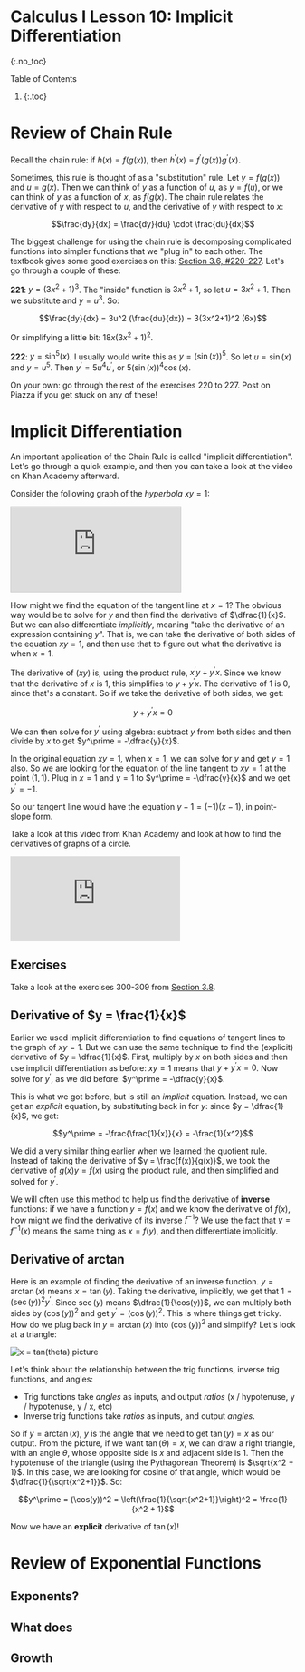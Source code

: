 # Calculus I Lesson 10: Implicit Differentiation
{:.no_toc}

Table of Contents
1. {:.toc}

# Review of Chain Rule

Recall the chain rule: if $h(x) = f(g(x))$, then $h^\prime(x) = f^\prime(g(x)) g^\prime(x)$.

Sometimes, this rule is thought of as a "substitution" rule. Let $y = f(g(x))$ and $u = g(x)$. Then we can think of $y$ as a function of $u$, as $y = f(u)$, or we can think of $y$ as a function of $x$, as $f(g(x)$. The chain rule relates the derivative of $y$ with respect to $u$, and the derivative of $y$ with respect to $x$:

$$\frac{dy}{dx} = \frac{dy}{du} \cdot \frac{du}{dx}$$

The biggest challenge for using the chain rule is decomposing complicated functions into simpler functions that we "plug in" to each other. The textbook gives some good exercises on this: [Section 3.6, #220-227](https://openstax.org/books/calculus-volume-1/pages/3-6-the-chain-rule). Let's go through a couple of these:

**221**: $y = (3x^2 + 1)^3$. The "inside" function is $3x^2 + 1$, so let $u = 3x^2 + 1$. Then we substitute and $y = u^3$. So:

$$\frac{dy}{dx} = 3u^2 (\frac{du}{dx}) = 3(3x^2+1)^2 (6x)$$

Or simplifying a little bit: $18x(3x^2+1)^2$.

**222**: $y = \sin^5(x)$. I usually would write this as $y = (\sin(x))^5$. So let $u = \sin(x)$ and $y = u^5$. Then $y^\prime = 5u^4 u^\prime$, or $5(\sin(x))^4 \cos(x)$.

On your own: go through the rest of the exercises 220 to 227. Post on Piazza if you get stuck on any of these!

# Implicit Differentiation

An important application of the Chain Rule is called "implicit differentiation". Let's go through a quick example, and then you can take a look at the video on Khan Academy afterward.

Consider the following graph of the *hyperbola* $xy = 1$:

<div class="desmos-container">
<iframe src="https://www.desmos.com/calculator/7u8mylkvyb?embed" style="border: 1px solid #ccc" frameborder=0></iframe>
</div>

How might we find the equation of the tangent line at $x = 1$? The obvious way would be to solve for $y$ and then find the derivative of $\dfrac{1}{x}$. But we can also differentiate *implicitly*, meaning "take the derivative of an expression containing $y$". That is, we can take the derivative of both sides of the equation $xy = 1$, and then use that to figure out what the derivative is when $x = 1$.

The derivative of $(xy)$ is, using the product rule, $x^\prime y + y^\prime x$. Since we know that the derivative of $x$ is $1$, this simplifies to $y + y^\prime x$. The derivative of $1$ is $0$, since that's a constant. So if we take the derivative of both sides, we get:

$$y + y^\prime x = 0$$

We can then solve for $y^\prime$ using algebra: subtract $y$ from both sides and then divide by $x$ to get $y^\prime = -\dfrac{y}{x}$.

In the original equation $xy = 1$, when $x = 1$, we can solve for $y$ and get $y = 1$ also. So we are looking for the equation of the line tangent to $xy = 1$ at the point $(1, 1)$. Plug in $x = 1$ and $y = 1$ to $y^\prime = -\dfrac{y}{x}$ and we get $y^\prime = -1$.

So our tangent line would have the equation $y - 1 = (-1)(x - 1)$, in point-slope form.

Take a look at this video from Khan Academy and look at how to find the derivatives of graphs of a circle.

<div class="youtube-container">
    <iframe src="https://www.youtube.com/embed/mSVrqKZDRF4" frameborder="0" allow="accelerometer; autoplay; clipboard-write; encrypted-media; gyroscope; picture-in-picture" allowfullscreen></iframe>
</div>

## Exercises

Take a look at the exercises 300-309 from [Section 3.8](https://openstax.org/books/calculus-volume-1/pages/3-8-implicit-differentiation).

## Derivative of $y = \frac{1}{x}$

Earlier we used implicit differentiation to find equations of tangent lines to the graph of $xy = 1$. But we can use the same technique to find the (explicit) derivative of $y = \dfrac{1}{x}$. First, multiply by $x$ on both sides and then use implicit differentiation as before: $xy = 1$ means that $y + y^\prime x = 0$. Now solve for $y^\prime$, as we did before: $y^\prime = -\dfrac{y}{x}$.

This is what we got before, but is still an *implicit* equation. Instead, we can get an *explicit* equation, by substituting back in for $y$: since $y = \dfrac{1}{x}$, we get:

$$y^\prime = -\frac{\frac{1}{x}}{x} = -\frac{1}{x^2}$$

We did a very similar thing earlier when we learned the quotient rule. Instead of taking the derivative of $y = \frac{f(x)}{g(x)}$, we took the derivative of $g(x)y = f(x)$ using the product rule, and then simplified and solved for $y^\prime$.

We will often use this method to help us find the derivative of **inverse** functions: if we have a function $y = f(x)$ and we know the derivative of $f(x)$, how might we find the derivative of its inverse $f^{-1}$? We use the fact that $y = f^{-1}(x)$ means the same thing as $x = f(y)$, and then differentiate implicitly.

## Derivative of arctan

Here is an example of finding the derivative of an inverse function. $y = \arctan(x)$ means $x = \tan(y)$. Taking the derivative, implicitly, we get that $1 = (\sec(y))^2 y^\prime$. Since $\sec(y)$ means $\dfrac{1}{\cos(y)}$, we can multiply both sides by $(\cos(y))^2$ and get $y^\prime = (\cos(y))^2$. This is where things get tricky. How do we plug back in $y = \arctan(x)$ into $(\cos(y))^2$ and simplify? Let's look at a triangle:

![x = tan(theta) picture](https://upload.wikimedia.org/wikipedia/commons/thumb/d/d8/Trigonometric_functions_and_inverse2.svg/296px-Trigonometric_functions_and_inverse2.svg.png "x = tan(theta)")

Let's think about the relationship between the trig functions, inverse trig functions, and angles:

* Trig functions take *angles* as inputs, and output *ratios* (x / hypotenuse, y / hypotenuse, y / x, etc)
* Inverse trig functions take *ratios* as inputs, and output *angles*.

So if $y = \arctan(x)$, $y$ is the angle that we need to get $\tan(y) = x$ as our output. From the picture, if we want $\tan(\theta) = x$, we can draw a right triangle, with an angle $\theta$, whose opposite side is $x$ and adjacent side is $1$. Then the hypotenuse of the triangle (using the Pythagorean Theorem) is $\sqrt{x^2 + 1}$. In this case, we are looking for cosine of that angle, which would be $\dfrac{1}{\sqrt{x^2+1}}$. So:

$$y^\prime = (\cos(y))^2 = \left(\frac{1}{\sqrt{x^2+1}}\right)^2 = \frac{1}{x^2 + 1}$$

Now we have an **explicit** derivative of $\tan(x)$!

# Review of Exponential Functions

## Exponents?

## What does

## Growth
